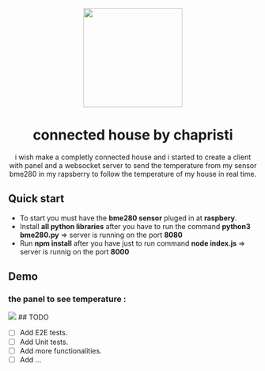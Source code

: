 <div align="center">
  <img src="https://th.bing.com/th/id/R.452f851451253671077118c29b4b4b33?rik=Nv0b6pnRFspAmg&riu=http%3a%2f%2fgeeksincambodia.com%2fwp-content%2fuploads%2f2014%2f08%2fgettingchome-989x500.jpg&ehk=RyiusH34N23kuHC1gO8BXr1VPRSQAMpkfY1p8YnF7sU%3d&risl=&pid=ImgRaw&r=0" width="200px">
  <h1>connected house by chapristi</h1>
</div>

<p align="center">
  i wish make a completly connected house and i started to create a client with panel and a websocket server to send the temperature from my sensor bme280 in my rapsberry to follow the temperature of my house in real time. 
</p>


## Quick start

- To start you must have the **bme280 sensor**  pluged in at **raspbery**.<br>
- Install **all python libraries** after you have to run the command **python3 bme280.py** => server is running on the port **8080**<br>
- Run **npm install** after you have just to run command **node index.js** => server is runnig on the port **8000**<br>


## Demo
### the panel to see temperature : 
<img src="https://media.discordapp.net/attachments/770896643976855575/1028646060375150682/unknown.png?width=1352&height=676"/>
## TODO

* [ ] Add E2E tests.
* [ ] Add Unit tests.
* [ ] Add more functionalities.
* [ ] Add ...
